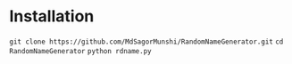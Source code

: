 # Installation 
``
git clone https://github.com/MdSagorMunshi/RandomNameGenerator.git
``
``
cd RandomNameGenerator
``
``
python rdname.py
``
